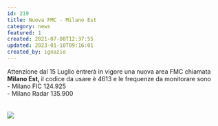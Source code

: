 ```yaml
---
id: 219
title: Nuova FMC - Milano Est
category: news
featured: 1
created: 2021-07-08T12:37:55
updated: 2023-01-10T09:16:01
created_by: ignazio
---
```

<p>
 Attenzione dal 15 Luglio entrerà in vigore una nuova area FMC chiamata
 <strong>
  Milano Est,
 </strong>
 il codice da usare è 4613 e le frequenze da monitorare sono
 <br/>
 <span>
  - Milano FIC 124.925
 </span>
 <br/>
 <span>
  - Milano Radar 135.900
  <br/>
  <br/>
  <br/>
  <img border="0" src="../images/stories/2012-fmc-milano-est.png" style="max-width: 720px;"/>
 </span>
</p>
